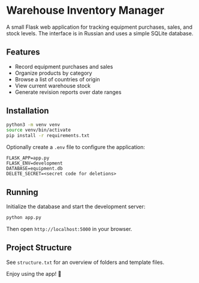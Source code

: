 # Warehouse Inventory Manager

A small Flask web application for tracking equipment purchases, sales, and stock levels. The interface is in Russian and uses a simple SQLite database.

## Features

- Record equipment purchases and sales
- Organize products by category
- Browse a list of countries of origin
- View current warehouse stock
- Generate revision reports over date ranges

## Installation

```bash
python3 -m venv venv
source venv/bin/activate
pip install -r requirements.txt
```

Optionally create a `.env` file to configure the application:

```
FLASK_APP=app.py
FLASK_ENV=development
DATABASE=equipment.db
DELETE_SECRET=<secret code for deletions>
```

## Running

Initialize the database and start the development server:

```bash
python app.py
```

Then open `http://localhost:5000` in your browser.

## Project Structure

See `structure.txt` for an overview of folders and template files.

Enjoy using the app! 🎉
